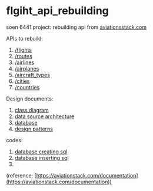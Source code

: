 # flgiht_api_rebuilding
soen 6441 project: rebuilding api from [aviationsstack.com](https://aviationstack.com/documentation)

APIs to rebuild:

1. [/flights](/documents/APIs/flights.md) 
2. [/routes](/documents/APIs/routes.md)
3. [/airlines](/documents/APIs/airlines.md)
4. [/airplanes](/documents/APIs/airplanes.md)
5. [/aircraft_types](/documents/APIs/aircraft_types.md)
7. [/cities](/documents/APIs/cities.md)
8. [/countries](/documents/APIs/countries.md)
 
Design documents:

1. [class diagram](/documents/design_documents/class_diagram.md)
2. [data source architecture](/documents/design_documents/data_source.md)
3. [database](/documents/database_design/database_tables.md)
3. [design patterns](/documents/design_patterns/design_patterns.md)
 
codes:
1. [database creating sql](/codes/sql/createTable.sql)
2. [database inserting sql](/codes/sql/insertTable.sql)
3. 
 
(reference: [https://aviationstack.com/documentation](https://aviationstack.com/documentation))

    
    

